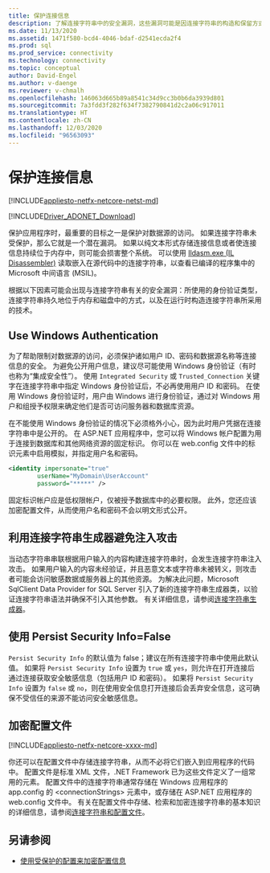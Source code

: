```yaml
---
title: 保护连接信息
description: 了解连接字符串中的安全漏洞，这些漏洞可能是因连接字符串的构造和保留方式以及身份验证类型引发的。
ms.date: 11/13/2020
ms.assetid: 1471f580-bcd4-4046-bdaf-d2541ecda2f4
ms.prod: sql
ms.prod_service: connectivity
ms.technology: connectivity
ms.topic: conceptual
author: David-Engel
ms.author: v-daenge
ms.reviewer: v-chmalh
ms.openlocfilehash: 146063d665b89a8541c34d9cc3b0b6da3939d801
ms.sourcegitcommit: 7a3fdd3f282f634f7382790841d2c2a06c917011
ms.translationtype: HT
ms.contentlocale: zh-CN
ms.lasthandoff: 12/03/2020
ms.locfileid: "96563093"
---
```

# <a name="protecting-connection-information"></a>保护连接信息

[!INCLUDE[appliesto-netfx-netcore-netst-md](../../includes/appliesto-netfx-netcore-netst-md.md)]

[!INCLUDE[Driver_ADONET_Download](../../includes/driver_adonet_download.md)]

保护应用程序时，最重要的目标之一是保护对数据源的访问。 如果连接字符串未受保护，那么它就是一个潜在漏洞。 如果以纯文本形式存储连接信息或者使连接信息持续位于内存中，则可能会损害整个系统。 可以使用 [Ildasm.exe (IL Disassembler)](/dotnet/framework/tools/ildasm-exe-il-disassembler) 读取嵌入在源代码中的连接字符串，以查看已编译的程序集中的 Microsoft 中间语言 (MSIL)。

根据以下因素可能会出现与连接字符串有关的安全漏洞：所使用的身份验证类型，连接字符串持久地位于内存和磁盘中的方式，以及在运行时构造连接字符串所采用的技术。

## <a name="use-windows-authentication"></a>Use Windows Authentication

为了帮助限制对数据源的访问，必须保护诸如用户 ID、密码和数据源名称等连接信息的安全。 为避免公开用户信息，建议尽可能使用 Windows 身份验证（有时也称为“集成安全性”）。 使用 `Integrated Security` 或 `Trusted_Connection` 关键字在连接字符串中指定 Windows 身份验证后，不必再使用用户 ID 和密码。 在使用 Windows 身份验证时，用户由 Windows 进行身份验证，通过对 Windows 用户和组授予权限来确定他们是否可访问服务器和数据库资源。

在不能使用 Windows 身份验证的情况下必须格外小心，因为此时用户凭据在连接字符串中是公开的。 在 ASP.NET 应用程序中，您可以将 Windows 帐户配置为用于连接到数据库和其他网络资源的固定标识。 你可以在 web.config 文件中的标识元素中启用模拟，并指定用户名和密码。

```xml  
<identity impersonate="true"
        userName="MyDomain\UserAccount"
        password="*****" />  
```  

固定标识帐户应是低权限帐户，仅被授予数据库中的必要权限。 此外，您还应该加密配置文件，从而使用户名和密码不会以明文形式公开。

## <a name="avoid-injection-attacks-with-connection-string-builders"></a>利用连接字符串生成器避免注入攻击

当动态字符串串联根据用户输入的内容构建连接字符串时，会发生连接字符串注入攻击。 如果用户输入的内容未经验证，并且恶意文本或字符串未被转义，则攻击者可能会访问敏感数据或服务器上的其他资源。 为解决此问题，Microsoft SqlClient Data Provider for SQL Server 引入了新的连接字符串生成器类，以验证连接字符串语法并确保不引入其他参数。 有关详细信息，请参阅[连接字符串生成器](connection-string-builders.md)。

## <a name="use-persist-security-infofalse"></a>使用 Persist Security Info=False

`Persist Security Info` 的默认值为 false；建议在所有连接字符串中使用此默认值。 如果将 `Persist Security Info` 设置为 `true` 或 `yes`，则允许在打开连接后通过连接获取安全敏感信息（包括用户 ID 和密码）。 如果将 `Persist Security Info` 设置为 `false` 或 `no`，则在使用安全信息打开连接后会丢弃安全信息，这可确保不受信任的来源不能访问安全敏感信息。

## <a name="encrypt-configuration-files"></a>加密配置文件

[!INCLUDE[appliesto-netfx-netcore-xxxx-md](../../includes/appliesto-netfx-netcore-xxxx-md.md)]

你还可以在配置文件中存储连接字符串，从而不必将它们嵌入到应用程序的代码中。 配置文件是标准 XML 文件，.NET Framework 已为这些文件定义了一组常用的元素。 配置文件中的连接字符串通常存储在 Windows 应用程序的 app.config 的 \<connectionStrings> 元素中，或存储在 ASP.NET 应用程序的 web.config 文件中。 有关在配置文件中存储、检索和加密连接字符串的基本知识的详细信息，请参阅[连接字符串和配置文件](connection-strings-and-configuration-files.md)。

## <a name="see-also"></a>另请参阅

- [使用受保护的配置来加密配置信息](/previous-versions/aspnet/53tyfkaw(v=vs.100))
